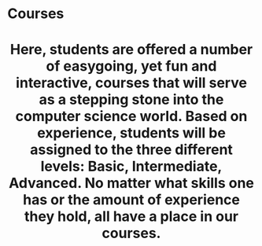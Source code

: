 <!DOCTYPE html>
<html>
<head>
	<meta charset="utf-8">
	<h1 id="page-title">Courses</h1>
</head>
<body>
	<header>
		<h1> Here, students are offered a number of easygoing, yet fun and interactive, courses that will serve as a stepping stone into the computer science world. Based on experience, students will be assigned to the three different levels: Basic, Intermediate, Advanced. No matter what skills one has or the amount of experience they hold, all have a place in our courses.</h1>
	</header>
</body>
</html>
